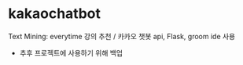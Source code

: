 # kakaochatbot

Text Mining: everytime 강의 추천 / 카카오 챗봇 api, Flask, groom ide 사용

- 추후 프로젝트에 사용하기 위해 백업
